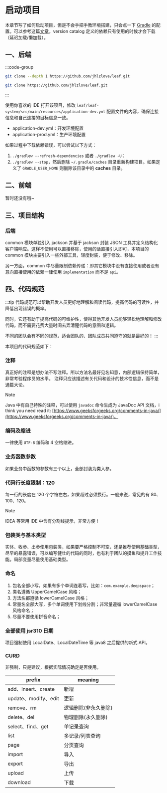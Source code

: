 # 启动项目

本章节写了如何启动项目，但是不会手把手教环境搭建，只会点一下 [Gradle](https://gradle.org/) 的配置。可以参考这篇[文章](https://jhlzlove.github.io/wiki/%E7%BC%96%E7%A8%8B%E5%90%8E%E8%8A%B1%E5%9B%AD/Java/%E9%9A%8F%E7%AC%94/Gradle.html)。version catalog 定义的依赖只有使用的时候才会下载（延迟加载/懒加载）。

## 一、后端

:::code-group

```bash [学习或使用]
git clone --depth 1 https://github.com/jhlzlove/leaf.git 
```

```bash [参与完善和开发]
git clone https://github.com/jhlzlove/leaf.git 
```

:::

使用你喜欢的 IDE 打开该项目，修改 `leaf/leaf-system/src/main/resources/application-dev.yml` 配置文件的内容，确保连接信息和自己连接的目标信息一致。

- application-dev.yml：开发环境配置
- application-prod.yml：生产环境配置

如果过程中下载依赖错误，可以尝试以下方式：

1. `./gradlew --refresh-dependencies` 或者 `./gradlew -U`；
2. `./gradlew --stop`，然后删除 `~/.gradle/caches` 目录重新构建项目。如果定义了 `GRADLE_USER_HOME` 则删除该目录中的 **caches** 目录。

## 二、前端

暂时还没有哦~

## 三、项目结构

### 后端

common 模块单独引入 jackson 并基于 jackson 封装 JSON 工具并定义结构化客户端响应。这样不使用可以直接移除，使用的话直接引入即可，本项目的 common 模块主要引入一些外部工具，轻度封装，便于修改、移除。

另一方面，common 中尽量限制依赖传递：即其它模块中没有直接使用或者没有意向直接使用的依赖一律使用 `implementation` 而不是 `api`。

## 四、代码规范

:::tip
代码规范可以帮助开发人员更好地理解和阅读代码，提高代码的可读性，并降低出现错误的概率。

同时，它还有助于提高代码的可维护性，使得其他开发人员能够轻松地理解和修改代码，而不需要花费大量时间去弄清楚代码的意图和逻辑。

不同的团队会有不同的规范，适合团队的、团队成员共同遵守的就是最好的！
:::

本项目的代码规范如下：

### 注释

真正好的注释是想办法不写注释。所以方法名最好见名知意，内部逻辑保持简单，非常考验程序员的水平。 注释只应该描述有关代码和设计的技术性信息，而不是通篇大论。

> [!NOTE]
> Java 中有自己特殊的注释，可以使用 `javadoc` 命令生成为 JavaDoc API 文档，i think you need read
> it: [https://www.geeksforgeeks.org/comments-in-java/](https://www.geeksforgeeks.org/comments-in-java/)。

### 编码及缩进

一律使用 `UTF-8` 编码和 4 空格缩进。

### 业务函数参数

如果业务中函数的参数有三个以上，全部封装为类入参。

### 代码行长度限制：120

每一行的长度在 120 个字符左右，如果超过必须换行。一般来说，常见的有 80、100、120。

> [!NOTE]
> IDEA 等常用 IDE 中含有分割线提示，非常方便！

### 包装类与基本类型

实体、收参、出参使用包装类，如果要严格控制不可空，还是推荐使用基础类型，尽早的暴露错误，可以编写健壮的代码的同时，也有利于团队的摸鱼和提升工作技能。局部变量尽量使用基础类型。

### 命名

1. 包名全部小写，如果有多个单词连着写，比如：`com.example.deepspace`；
2. 类名遵循 UpperCamelCase 风格；
3. 方法名都遵循 lowerCamelCase 风格；
4. 常量名全部大写，多个单词使用下划线分割；非常量遵循 lowerCamelCase 风格命名；
5. 尽量不要使用拼音命名；

### 全部使用 jsr310 日期

项目强制使用 LocalDate、LocalDateTime 等 java8 之后提供的新式 API。

### CURD

非强制，只是建议，根据实际情况确定是否使用。

| prefix             | meaning     |
|--------------------|-------------|
| add、insert、create  | 新增          |
| update、modify、edit | 更新          |
| remove、rm          | 逻辑删除(非永久删除) |
| delete、del         | 物理删除(永久删除)  |
| select、find、get    | 单记录查询       |
| list               | 多记录/列表查询    |
| page               | 分页查询        |
| import             | 导入          |
| export             | 导出          |
| upload             | 上传          |
| download           | 下载          |
